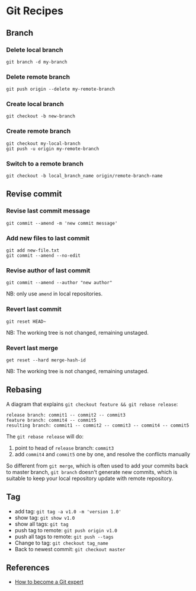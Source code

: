 
# Git Recipes

## Branch

### Delete local branch

```
git branch -d my-branch
```

### Delete remote branch

```
git push origin --delete my-remote-branch
```

### Create local branch

```
git checkout -b new-branch
```

### Create remote branch

```
git checkout my-local-branch
git push -u origin my-remote-branch
```

### Switch to a remote branch

```
git checkout -b local_branch_name origin/remote-branch-name
```

## Revise commit
### Revise last commit message

```
git commit --amend -m 'new commit message'
```

### Add new files to last commit

```
git add new-file.txt
git commit --amend --no-edit
```

### Revise author of last commit

```
git commit --amend --author "new author"
```

NB: only use `amend` in local repositories.

### Revert last commit

```
git reset HEAD~
```

NB: The working tree is not changed, remaining unstaged.

### Revert last merge

```
get reset --hard merge-hash-id
```

NB: The working tree is not changed, remaining unstaged.

## Rebasing

A diagram that explains `git checkout feature && git rebase release`:

```
release branch: commit1 -- commit2 -- commit3
feature branch: commit4 -- commit5
resulting branch: commit1 -- commit2 -- commit3 -- commit4 -- commit5
```

The `git rebase release` will do:

  1. point to head of `release` branch: `commit3`
  2. add `commit4` and `commit5` one by one, and resolve the conflicts manually
  
So different from `git merge`, which is often used to add your commits back to master branch, `git branch` doesn't generate new commits, which is suitable to keep your local repository update with remote repository.


## Tag

  * add tag: `git tag -a v1.0 -m 'version 1.0'`
  * show tag: `git show v1.0`
  * show all tags: `git tag`
  * push tag to remote: `git push origin v1.0`
  * push all tags to remote: `git push --tags`
  * Change to tag: `git checkout tag_name`
  * Back to newest commit: `git checkout master`

## References

  * [How to become a Git expert](https://medium.freecodecamp.org/how-to-become-a-git-expert-e7c38bf54826)
